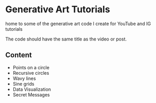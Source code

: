 # Generative Art Tutorials
home to some of the generative art code I create for YouTube and IG tutorials


The code should have the same title as the video or post.


## Content
- Points on a circle
- Recursive circles
- Wavy lines
- Sine grids
- Data Visualization
- Secret Messages

